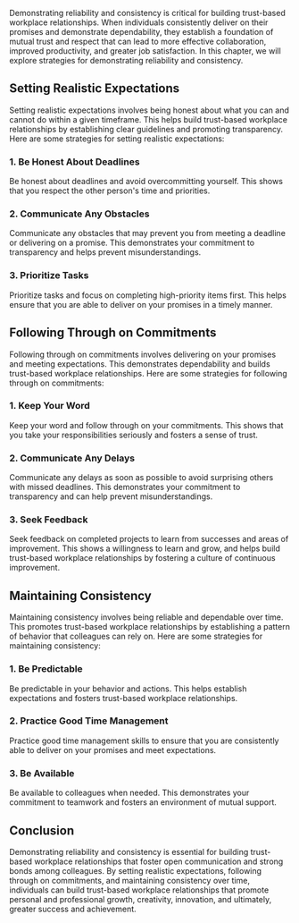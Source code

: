 
Demonstrating reliability and consistency is critical for building trust-based workplace relationships. When individuals consistently deliver on their promises and demonstrate dependability, they establish a foundation of mutual trust and respect that can lead to more effective collaboration, improved productivity, and greater job satisfaction. In this chapter, we will explore strategies for demonstrating reliability and consistency.

Setting Realistic Expectations
------------------------------

Setting realistic expectations involves being honest about what you can and cannot do within a given timeframe. This helps build trust-based workplace relationships by establishing clear guidelines and promoting transparency. Here are some strategies for setting realistic expectations:

### 1. Be Honest About Deadlines

Be honest about deadlines and avoid overcommitting yourself. This shows that you respect the other person's time and priorities.

### 2. Communicate Any Obstacles

Communicate any obstacles that may prevent you from meeting a deadline or delivering on a promise. This demonstrates your commitment to transparency and helps prevent misunderstandings.

### 3. Prioritize Tasks

Prioritize tasks and focus on completing high-priority items first. This helps ensure that you are able to deliver on your promises in a timely manner.

Following Through on Commitments
--------------------------------

Following through on commitments involves delivering on your promises and meeting expectations. This demonstrates dependability and builds trust-based workplace relationships. Here are some strategies for following through on commitments:

### 1. Keep Your Word

Keep your word and follow through on your commitments. This shows that you take your responsibilities seriously and fosters a sense of trust.

### 2. Communicate Any Delays

Communicate any delays as soon as possible to avoid surprising others with missed deadlines. This demonstrates your commitment to transparency and can help prevent misunderstandings.

### 3. Seek Feedback

Seek feedback on completed projects to learn from successes and areas of improvement. This shows a willingness to learn and grow, and helps build trust-based workplace relationships by fostering a culture of continuous improvement.

Maintaining Consistency
-----------------------

Maintaining consistency involves being reliable and dependable over time. This promotes trust-based workplace relationships by establishing a pattern of behavior that colleagues can rely on. Here are some strategies for maintaining consistency:

### 1. Be Predictable

Be predictable in your behavior and actions. This helps establish expectations and fosters trust-based workplace relationships.

### 2. Practice Good Time Management

Practice good time management skills to ensure that you are consistently able to deliver on your promises and meet expectations.

### 3. Be Available

Be available to colleagues when needed. This demonstrates your commitment to teamwork and fosters an environment of mutual support.

Conclusion
----------

Demonstrating reliability and consistency is essential for building trust-based workplace relationships that foster open communication and strong bonds among colleagues. By setting realistic expectations, following through on commitments, and maintaining consistency over time, individuals can build trust-based workplace relationships that promote personal and professional growth, creativity, innovation, and ultimately, greater success and achievement.
